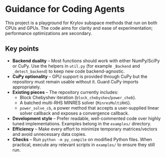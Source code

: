 # Guidance for Coding Agents

This project is a playground for Krylov subspace methods that run on both CPUs and GPUs.  The code aims for clarity and ease of experimentation; performance optimizations are secondary.

## Key points

* **Backend duality** – Most functions should work with either NumPy/SciPy or CuPy.  Use the helpers in `util.py` (for example `_Backend` and `_detect_backend`) to keep new code backend-agnostic.
* **CuPy optionality** – GPU support is provided through CuPy but the repository must remain usable without it.  Guard CuPy imports appropriately.
* **Existing pieces** – The repository currently includes:
  * Block Chebyshev iteration (`block_chebyshev`/`power_cheb`).
  * A batched multi-RHS MINRES solver (`MinresMultiRHS`).
  * `power_solve_cb`, a power method that accepts a user-supplied linear solver callback and exposes a convergence callback.
* **Development style** – Prefer readable, well-commented code over highly tuned implementations.  Examples belong in the `examples/` directory.
* **Efficiency** – Make every effort to minimize temporary matrices/vectors and avoid unnecessary data copies.
* **Checks** – Run `python -m py_compile` on modified Python files.  When practical, execute any relevant scripts in `examples/` to ensure they still run.

